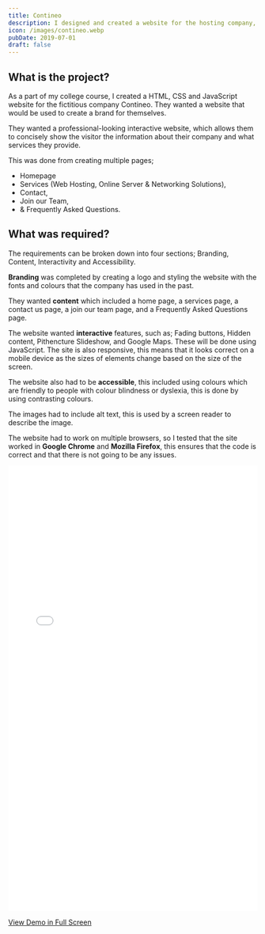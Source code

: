 ```yaml
---
title: Contineo
description: I designed and created a website for the hosting company, Contineo. I was given a brief which included; colours, text, and font to use for the headers.
icon: /images/contineo.webp
pubDate: 2019-07-01
draft: false
---
```


## What is the project?

As a part of my college course, I created a HTML, CSS and JavaScript website for the fictitious company Contineo. They wanted a website that would be used to create a brand for themselves.

They wanted a professional-looking interactive website, which allows them to concisely show the visitor the information about their company and what services they provide.

This was done from creating multiple pages;

- Homepage
- Services (Web Hosting, Online Server & Networking Solutions),
- Contact,
- Join our Team,
- & Frequently Asked Questions.

## What was required?

The requirements can be broken down into four sections; Branding, Content, Interactivity and Accessibility.

**Branding** was completed by creating a logo and styling the website with the fonts and colours that the company has used in the past.

They wanted **content** which included a home page, a services page, a contact us page, a join our team page, and a Frequently Asked Questions page.

The website wanted **interactive** features, such as; Fading buttons, Hidden content, Pithencture Slideshow, and Google Maps. These will be done using JavaScript. The site is also responsive, this means that it looks correct on a mobile device as the sizes of elements change based on the size of the screen.

The website also had to be **accessible**, this included using colours which are friendly to people with colour blindness or dyslexia, this is done by using contrasting colours.

The images had to include alt text, this is used by a screen reader to describe the image.

The website had to work on multiple browsers, so I tested that the site worked in **Google Chrome** and **Mozilla Firefox**, this ensures that the code is correct and that there is not going to be any issues.

<iframe src="/demos/portfolio/contineo/home.html" frameborder="0" width="100%" height="900"></iframe>

<a href="/demos/portfolio/contineo/home.html" target="_blank">View Demo in Full Screen</a>
